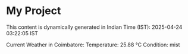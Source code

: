 # My Project

This content is dynamically generated in Indian Time (IST): 2025-04-24 03:22:05 IST


Current Weather in Coimbatore:
Temperature: 25.88 °C
Condition: mist

